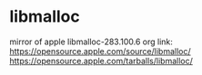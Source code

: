 # libmalloc
mirror of apple libmalloc-283.100.6
org link:
https://opensource.apple.com/source/libmalloc/
https://opensource.apple.com/tarballs/libmalloc/
